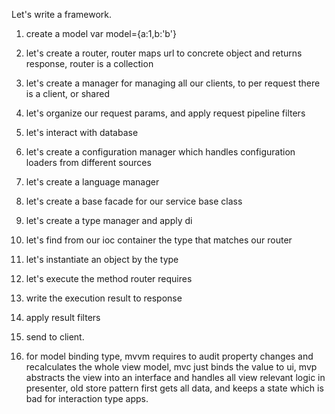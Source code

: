 Let's write a framework.
1. create a model var model={a:1,b:'b'}
2. let's create a router, router maps url to concrete object and returns response, router is a collection
3. let's create a manager for managing all our clients, to per request there is a client, or shared
4. let's organize our request params, and apply request pipeline filters
5. let's interact with database
6. let's create a configuration manager which handles configuration loaders from different sources
7. let's create a language manager
8. let's create a base facade for our service base class
9. let's create a type manager and apply di
9. let's find from our ioc container the type that matches our router
10. let's instantiate an object by the type
11. let's execute the method router requires
12. write the execution result to response
13. apply result filters
14. send to client.

14. for model binding type, mvvm requires to audit property changes and recalculates the whole view model, mvc just binds the value to ui, mvp abstracts the view into an interface and handles all view relevant logic in presenter, old store pattern first gets all data, and keeps a state which is bad for interaction type apps.
